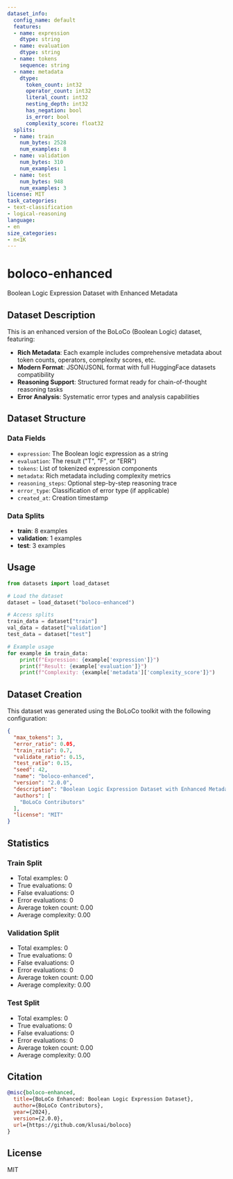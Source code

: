 ```yaml
---
dataset_info:
  config_name: default
  features:
  - name: expression
    dtype: string
  - name: evaluation
    dtype: string
  - name: tokens
    sequence: string
  - name: metadata
    dtype:
      token_count: int32
      operator_count: int32
      literal_count: int32
      nesting_depth: int32
      has_negation: bool
      is_error: bool
      complexity_score: float32
  splits:
  - name: train
    num_bytes: 2528
    num_examples: 8
  - name: validation
    num_bytes: 310
    num_examples: 1
  - name: test
    num_bytes: 948
    num_examples: 3
license: MIT
task_categories:
- text-classification
- logical-reasoning
language:
- en
size_categories:
- n<1K
---
```


# boloco-enhanced

Boolean Logic Expression Dataset with Enhanced Metadata

## Dataset Description

This is an enhanced version of the BoLoCo (Boolean Logic) dataset, featuring:

- **Rich Metadata**: Each example includes comprehensive metadata about token counts, operators, complexity scores, etc.
- **Modern Format**: JSON/JSONL format with full HuggingFace datasets compatibility
- **Reasoning Support**: Structured format ready for chain-of-thought reasoning tasks
- **Error Analysis**: Systematic error types and analysis capabilities

## Dataset Structure

### Data Fields

- `expression`: The Boolean logic expression as a string
- `evaluation`: The result ("T", "F", or "ERR")
- `tokens`: List of tokenized expression components
- `metadata`: Rich metadata including complexity metrics
- `reasoning_steps`: Optional step-by-step reasoning trace
- `error_type`: Classification of error type (if applicable)
- `created_at`: Creation timestamp

### Data Splits

- **train**: 8 examples
- **validation**: 1 examples
- **test**: 3 examples

## Usage

```python
from datasets import load_dataset

# Load the dataset
dataset = load_dataset("boloco-enhanced")

# Access splits
train_data = dataset["train"]
val_data = dataset["validation"] 
test_data = dataset["test"]

# Example usage
for example in train_data:
    print(f"Expression: {example['expression']}")
    print(f"Result: {example['evaluation']}")
    print(f"Complexity: {example['metadata']['complexity_score']}")
```

## Dataset Creation

This dataset was generated using the BoLoCo toolkit with the following configuration:

```json
{
  "max_tokens": 3,
  "error_ratio": 0.05,
  "train_ratio": 0.7,
  "validate_ratio": 0.15,
  "test_ratio": 0.15,
  "seed": 42,
  "name": "boloco-enhanced",
  "version": "2.0.0",
  "description": "Boolean Logic Expression Dataset with Enhanced Metadata",
  "authors": [
    "BoLoCo Contributors"
  ],
  "license": "MIT"
}
```

## Statistics

### Train Split
- Total examples: 0
- True evaluations: 0
- False evaluations: 0
- Error evaluations: 0
- Average token count: 0.00
- Average complexity: 0.00

### Validation Split
- Total examples: 0
- True evaluations: 0
- False evaluations: 0
- Error evaluations: 0
- Average token count: 0.00
- Average complexity: 0.00

### Test Split
- Total examples: 0
- True evaluations: 0
- False evaluations: 0
- Error evaluations: 0
- Average token count: 0.00
- Average complexity: 0.00


## Citation

```bibtex
@misc{boloco-enhanced,
  title={BoLoCo Enhanced: Boolean Logic Expression Dataset},
  author={BoLoCo Contributors},
  year={2024},
  version={2.0.0},
  url={https://github.com/klusai/boloco}
}
```

## License

MIT
